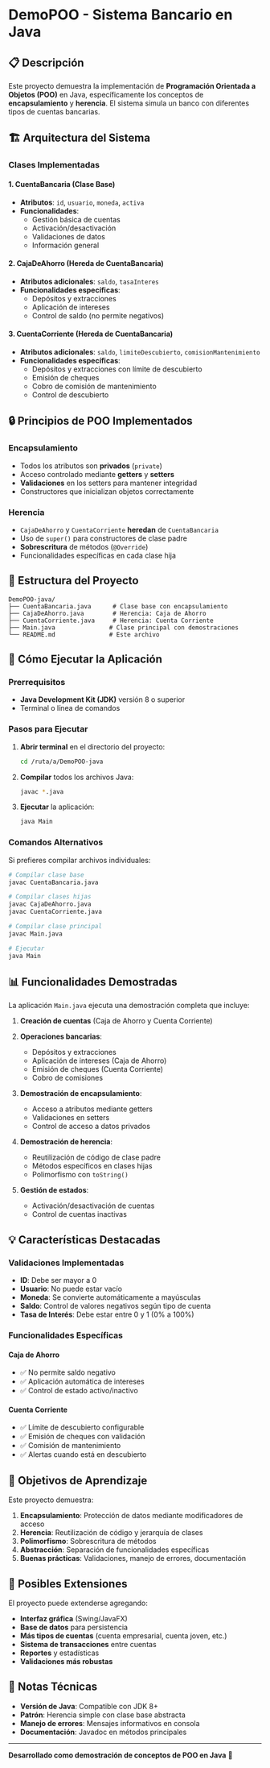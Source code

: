 # DemoPOO - Sistema Bancario en Java

## 📋 Descripción

Este proyecto demuestra la implementación de **Programación Orientada a Objetos (POO)** en Java, específicamente los conceptos de **encapsulamiento** y **herencia**. El sistema simula un banco con diferentes tipos de cuentas bancarias.

## 🏗️ Arquitectura del Sistema

### Clases Implementadas

#### 1. **CuentaBancaria** (Clase Base)
- **Atributos**: `id`, `usuario`, `moneda`, `activa`
- **Funcionalidades**: 
  - Gestión básica de cuentas
  - Activación/desactivación
  - Validaciones de datos
  - Información general

#### 2. **CajaDeAhorro** (Hereda de CuentaBancaria)
- **Atributos adicionales**: `saldo`, `tasaInteres`
- **Funcionalidades específicas**:
  - Depósitos y extracciones
  - Aplicación de intereses
  - Control de saldo (no permite negativos)

#### 3. **CuentaCorriente** (Hereda de CuentaBancaria)
- **Atributos adicionales**: `saldo`, `limiteDescubierto`, `comisionMantenimiento`
- **Funcionalidades específicas**:
  - Depósitos y extracciones con límite de descubierto
  - Emisión de cheques
  - Cobro de comisión de mantenimiento
  - Control de descubierto

## 🔒 Principios de POO Implementados

### Encapsulamiento
- Todos los atributos son **privados** (`private`)
- Acceso controlado mediante **getters** y **setters**
- **Validaciones** en los setters para mantener integridad
- Constructores que inicializan objetos correctamente

### Herencia
- `CajaDeAhorro` y `CuentaCorriente` **heredan** de `CuentaBancaria`
- Uso de `super()` para constructores de clase padre
- **Sobrescritura** de métodos (`@Override`)
- Funcionalidades específicas en cada clase hija

## 📁 Estructura del Proyecto

```
DemoPOO-java/
├── CuentaBancaria.java      # Clase base con encapsulamiento
├── CajaDeAhorro.java        # Herencia: Caja de Ahorro
├── CuentaCorriente.java     # Herencia: Cuenta Corriente
├── Main.java               # Clase principal con demostraciones
└── README.md               # Este archivo
```

## 🚀 Cómo Ejecutar la Aplicación

### Prerrequisitos
- **Java Development Kit (JDK)** versión 8 o superior
- Terminal o línea de comandos

### Pasos para Ejecutar

1. **Abrir terminal** en el directorio del proyecto:
   ```bash
   cd /ruta/a/DemoPOO-java
   ```

2. **Compilar** todos los archivos Java:
   ```bash
   javac *.java
   ```

3. **Ejecutar** la aplicación:
   ```bash
   java Main
   ```

### Comandos Alternativos

Si prefieres compilar archivos individuales:
```bash
# Compilar clase base
javac CuentaBancaria.java

# Compilar clases hijas
javac CajaDeAhorro.java
javac CuentaCorriente.java

# Compilar clase principal
javac Main.java

# Ejecutar
java Main
```

## 📊 Funcionalidades Demostradas

La aplicación `Main.java` ejecuta una demostración completa que incluye:

1. **Creación de cuentas** (Caja de Ahorro y Cuenta Corriente)
2. **Operaciones bancarias**:
   - Depósitos y extracciones
   - Aplicación de intereses (Caja de Ahorro)
   - Emisión de cheques (Cuenta Corriente)
   - Cobro de comisiones

3. **Demostración de encapsulamiento**:
   - Acceso a atributos mediante getters
   - Validaciones en setters
   - Control de acceso a datos privados

4. **Demostración de herencia**:
   - Reutilización de código de clase padre
   - Métodos específicos en clases hijas
   - Polimorfismo con `toString()`

5. **Gestión de estados**:
   - Activación/desactivación de cuentas
   - Control de cuentas inactivas

## 💡 Características Destacadas

### Validaciones Implementadas
- **ID**: Debe ser mayor a 0
- **Usuario**: No puede estar vacío
- **Moneda**: Se convierte automáticamente a mayúsculas
- **Saldo**: Control de valores negativos según tipo de cuenta
- **Tasa de Interés**: Debe estar entre 0 y 1 (0% a 100%)

### Funcionalidades Específicas

#### Caja de Ahorro
- ✅ No permite saldo negativo
- ✅ Aplicación automática de intereses
- ✅ Control de estado activo/inactivo

#### Cuenta Corriente
- ✅ Límite de descubierto configurable
- ✅ Emisión de cheques con validación
- ✅ Comisión de mantenimiento
- ✅ Alertas cuando está en descubierto

## 🎯 Objetivos de Aprendizaje

Este proyecto demuestra:

1. **Encapsulamiento**: Protección de datos mediante modificadores de acceso
2. **Herencia**: Reutilización de código y jerarquía de clases
3. **Polimorfismo**: Sobrescritura de métodos
4. **Abstracción**: Separación de funcionalidades específicas
5. **Buenas prácticas**: Validaciones, manejo de errores, documentación

## 🔧 Posibles Extensiones

El proyecto puede extenderse agregando:
- **Interfaz gráfica** (Swing/JavaFX)
- **Base de datos** para persistencia
- **Más tipos de cuentas** (cuenta empresarial, cuenta joven, etc.)
- **Sistema de transacciones** entre cuentas
- **Reportes** y estadísticas
- **Validaciones más robustas**

## 📝 Notas Técnicas

- **Versión de Java**: Compatible con JDK 8+
- **Patrón**: Herencia simple con clase base abstracta
- **Manejo de errores**: Mensajes informativos en consola
- **Documentación**: Javadoc en métodos principales

---

**Desarrollado como demostración de conceptos de POO en Java** 🚀

